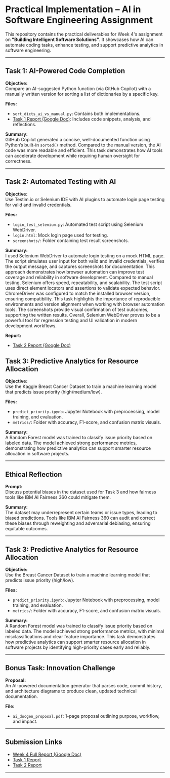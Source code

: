 # Practical Implementation – AI in Software Engineering Assignment

This repository contains the practical deliverables for Week 4's assignment on **"Building Intelligent Software Solutions"**. It showcases how AI can automate coding tasks, enhance testing, and support predictive analytics in software engineering.

---

## Task 1: AI-Powered Code Completion

**Objective:**  
Compare an AI-suggested Python function (via GitHub Copilot) with a manually written version for sorting a list of dictionaries by a specific key.

**Files:**
- `sort_dicts_ai_vs_manual.py`: Contains both implementations.
- [Task 1 Report (Google Doc)](https://docs.google.com/document/d/1IMf61X2JIdBNQEHGaBYMpcvC_dBi5LciOXyGoH94wWE/edit?usp=sharing): Includes code snippets, analysis, and reflections.

**Summary:**  
GitHub Copilot generated a concise, well-documented function using Python’s built-in `sorted()` method. Compared to the manual version, the AI code was more readable and efficient. This task demonstrates how AI tools can accelerate development while requiring human oversight for correctness.

---

## Task 2: Automated Testing with AI

**Objective:**  
Use Testim.io or Selenium IDE with AI plugins to automate login page testing for valid and invalid credentials.

**Files:**
- `login_test_selenium.py`: Automated test script using Selenium WebDriver.
- `login.html`: Mock login page used for testing.
- `screenshots/`: Folder containing test result screenshots.

**Summary:**  
I used Selenium WebDriver to automate login testing on a mock HTML page. The script simulates user input for both valid and invalid credentials, verifies the output message, and captures screenshots for documentation. This approach demonstrates how browser automation can improve test coverage and reliability in software development. Compared to manual testing, Selenium offers speed, repeatability, and scalability. The test script uses direct element locators and assertions to validate expected behavior. ChromeDriver was configured to match the installed browser version, ensuring compatibility. This task highlights the importance of reproducible environments and version alignment when working with browser automation tools. The screenshots provide visual confirmation of test outcomes, supporting the written results. Overall, Selenium WebDriver proves to be a powerful tool for regression testing and UI validation in modern development workflows.

**Report:**  
- [Task 2 Report (Google Doc)](https://docs.google.com/document/d/1SQddWvjjgP1BzKwuD4e4DpUGd5ubGTQ5-3nwJxz0tNg/edit?usp=sharing)


## Task 3: Predictive Analytics for Resource Allocation

**Objective:**  
Use the Kaggle Breast Cancer Dataset to train a machine learning model that predicts issue priority (high/medium/low).

**Files:**
- `predict_priority.ipynb`: Jupyter Notebook with preprocessing, model training, and evaluation.
- `metrics/`: Folder with accuracy, F1-score, and confusion matrix visuals.

**Summary:**  
A Random Forest model was trained to classify issue priority based on labeled data. The model achieved strong performance metrics, demonstrating how predictive analytics can support smarter resource allocation in software projects.

---

## Ethical Reflection

**Prompt:**  
Discuss potential biases in the dataset used for Task 3 and how fairness tools like IBM AI Fairness 360 could mitigate them.

**Summary:**  
The dataset may underrepresent certain teams or issue types, leading to biased predictions. Tools like IBM AI Fairness 360 can audit and correct these biases through reweighting and adversarial debiasing, ensuring equitable outcomes.

---

## Task 3: Predictive Analytics for Resource Allocation

**Objective:**  
Use the Breast Cancer Dataset to train a machine learning model that predicts issue priority (high/low).

**Files:**
- `predict_priority.ipynb`: Jupyter Notebook with preprocessing, model training, and evaluation.
- `metrics/`: Folder with accuracy, F1-score, and confusion matrix visuals.

**Summary:**  
A Random Forest model was trained to classify issue priority based on labeled data. The model achieved strong performance metrics, with minimal misclassifications and clear feature importance. This task demonstrates how predictive analytics can support smarter resource allocation in software projects by identifying high-priority cases early and reliably.

---

## Bonus Task: Innovation Challenge

**Proposal:**  
An AI-powered documentation generator that parses code, commit history, and architecture diagrams to produce clean, updated technical documentation.

**File:**
- `ai_docgen_proposal.pdf`: 1-page proposal outlining purpose, workflow, and impact.

---

## Submission Links

- [Week 4 Full Report (Google Doc)](https://docs.google.com/document/d/1rzOd3mRqmWVk7XXcvqHbqMPtk_bn_f7MLFN3Yfe_ACQ/edit?usp=sharing)
- [Task 1 Report](https://docs.google.com/document/d/1IMf61X2JIdBNQEHGaBYMpcvC_dBi5LciOXyGoH94wWE/edit?usp=sharing)
- [Task 2 Report](https://docs.google.com/document/d/1SQddWvjjgP1BzKwuD4e4DpUGd5ubGTQ5-3nwJxz0tNg/edit?usp=sharing)


---


